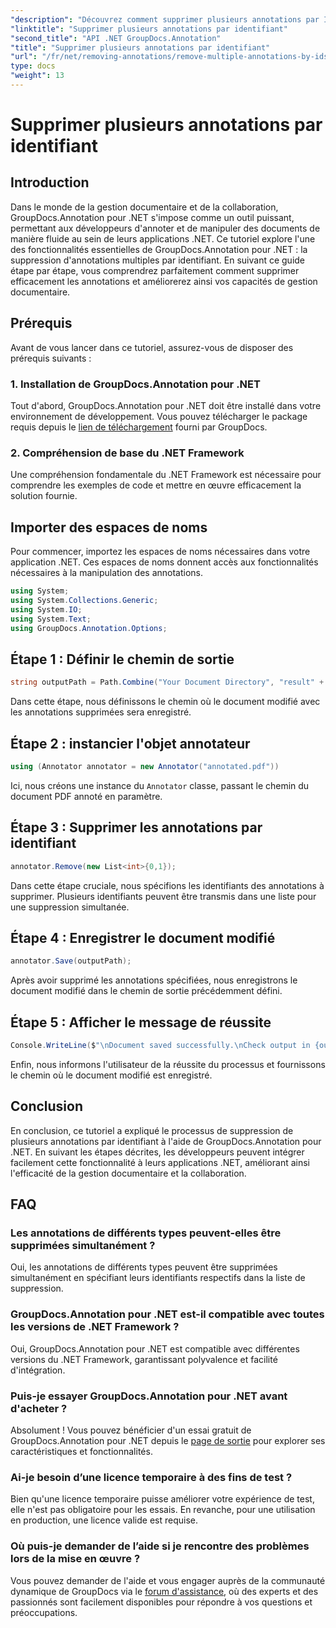 ```yaml
---
"description": "Découvrez comment supprimer plusieurs annotations par ID dans .NET à l’aide de GroupDocs.Annotation, améliorant ainsi sans effort vos capacités de gestion de documents."
"linktitle": "Supprimer plusieurs annotations par identifiant"
"second_title": "API .NET GroupDocs.Annotation"
"title": "Supprimer plusieurs annotations par identifiant"
"url": "/fr/net/removing-annotations/remove-multiple-annotations-by-ids/"
type: docs
"weight": 13
---
```


# Supprimer plusieurs annotations par identifiant

## Introduction
Dans le monde de la gestion documentaire et de la collaboration, GroupDocs.Annotation pour .NET s'impose comme un outil puissant, permettant aux développeurs d'annoter et de manipuler des documents de manière fluide au sein de leurs applications .NET. Ce tutoriel explore l'une des fonctionnalités essentielles de GroupDocs.Annotation pour .NET : la suppression d'annotations multiples par identifiant. En suivant ce guide étape par étape, vous comprendrez parfaitement comment supprimer efficacement les annotations et améliorerez ainsi vos capacités de gestion documentaire.
## Prérequis
Avant de vous lancer dans ce tutoriel, assurez-vous de disposer des prérequis suivants :
### 1. Installation de GroupDocs.Annotation pour .NET
Tout d'abord, GroupDocs.Annotation pour .NET doit être installé dans votre environnement de développement. Vous pouvez télécharger le package requis depuis le [lien de téléchargement](https://releases.groupdocs.com/annotation/net/) fourni par GroupDocs.
### 2. Compréhension de base du .NET Framework
Une compréhension fondamentale du .NET Framework est nécessaire pour comprendre les exemples de code et mettre en œuvre efficacement la solution fournie.

## Importer des espaces de noms
Pour commencer, importez les espaces de noms nécessaires dans votre application .NET. Ces espaces de noms donnent accès aux fonctionnalités nécessaires à la manipulation des annotations.
```csharp
using System;
using System.Collections.Generic;
using System.IO;
using System.Text;
using GroupDocs.Annotation.Options;
```

## Étape 1 : Définir le chemin de sortie
```csharp
string outputPath = Path.Combine("Your Document Directory", "result" + Path.GetExtension("input.pdf"));
```
Dans cette étape, nous définissons le chemin où le document modifié avec les annotations supprimées sera enregistré.
## Étape 2 : instancier l'objet annotateur
```csharp
using (Annotator annotator = new Annotator("annotated.pdf"))
```
Ici, nous créons une instance du `Annotator` classe, passant le chemin du document PDF annoté en paramètre.
## Étape 3 : Supprimer les annotations par identifiant
```csharp
annotator.Remove(new List<int>{0,1});
```
Dans cette étape cruciale, nous spécifions les identifiants des annotations à supprimer. Plusieurs identifiants peuvent être transmis dans une liste pour une suppression simultanée.
## Étape 4 : Enregistrer le document modifié
```csharp
annotator.Save(outputPath);
```
Après avoir supprimé les annotations spécifiées, nous enregistrons le document modifié dans le chemin de sortie précédemment défini.
## Étape 5 : Afficher le message de réussite
```csharp
Console.WriteLine($"\nDocument saved successfully.\nCheck output in {outputPath}.");
```
Enfin, nous informons l'utilisateur de la réussite du processus et fournissons le chemin où le document modifié est enregistré.

## Conclusion
En conclusion, ce tutoriel a expliqué le processus de suppression de plusieurs annotations par identifiant à l'aide de GroupDocs.Annotation pour .NET. En suivant les étapes décrites, les développeurs peuvent intégrer facilement cette fonctionnalité à leurs applications .NET, améliorant ainsi l'efficacité de la gestion documentaire et la collaboration.
## FAQ
### Les annotations de différents types peuvent-elles être supprimées simultanément ?
Oui, les annotations de différents types peuvent être supprimées simultanément en spécifiant leurs identifiants respectifs dans la liste de suppression.
### GroupDocs.Annotation pour .NET est-il compatible avec toutes les versions de .NET Framework ?
Oui, GroupDocs.Annotation pour .NET est compatible avec différentes versions du .NET Framework, garantissant polyvalence et facilité d'intégration.
### Puis-je essayer GroupDocs.Annotation pour .NET avant d'acheter ?
Absolument ! Vous pouvez bénéficier d'un essai gratuit de GroupDocs.Annotation pour .NET depuis le [page de sortie](https://releases.groupdocs.com/) pour explorer ses caractéristiques et fonctionnalités.
### Ai-je besoin d’une licence temporaire à des fins de test ?
Bien qu'une licence temporaire puisse améliorer votre expérience de test, elle n'est pas obligatoire pour les essais. En revanche, pour une utilisation en production, une licence valide est requise.
### Où puis-je demander de l’aide si je rencontre des problèmes lors de la mise en œuvre ?
Vous pouvez demander de l'aide et vous engager auprès de la communauté dynamique de GroupDocs via le [forum d'assistance](https://forum.groupdocs.com/c/annotation/10), où des experts et des passionnés sont facilement disponibles pour répondre à vos questions et préoccupations.